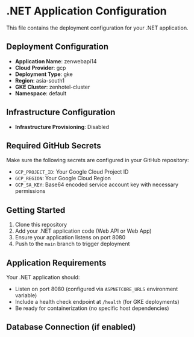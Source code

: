 # .NET Application Configuration

This file contains the deployment configuration for your .NET application.

## Deployment Configuration

- **Application Name**: zenwebapi14
- **Cloud Provider**: gcp
- **Deployment Type**: gke
- **Region**: asia-south1
- **GKE Cluster**: zenhotel-cluster
- **Namespace**: default
## Infrastructure Configuration

- **Infrastructure Provisioning**: Disabled

## Required GitHub Secrets

Make sure the following secrets are configured in your GitHub repository:

- `GCP_PROJECT_ID`: Your Google Cloud Project ID
- `GCP_REGION`: Your Google Cloud Region  
- `GCP_SA_KEY`: Base64 encoded service account key with necessary permissions

## Getting Started

1. Clone this repository
2. Add your .NET application code (Web API or Web App)
3. Ensure your application listens on port 8080
4. Push to the `main` branch to trigger deployment

## Application Requirements

Your .NET application should:

- Listen on port 8080 (configured via `ASPNETCORE_URLS` environment variable)
- Include a health check endpoint at `/health` (for GKE deployments)
- Be ready for containerization (no specific host dependencies)

## Database Connection (if enabled)
